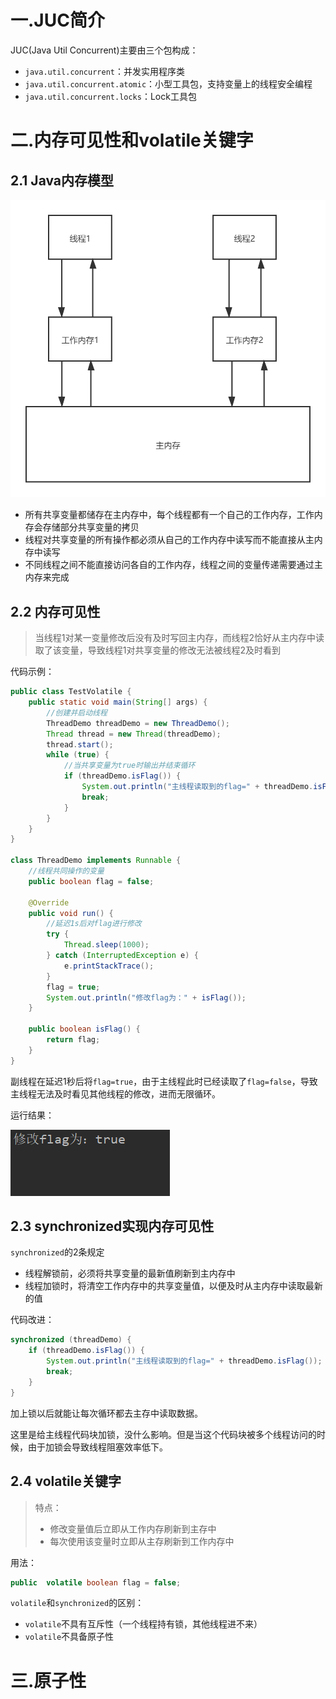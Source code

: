 # 一.JUC简介

JUC(Java Util Concurrent)主要由三个包构成：

- `java.util.concurrent`：并发实用程序类
- `java.util.concurrent.atomic`：小型工具包，支持变量上的线程安全编程
- `java.util.concurrent.locks`：Lock工具包

# 二.内存可见性和volatile关键字

## 2.1 Java内存模型

![](https://raw.githubusercontent.com/MrWater233/PictureHost/master/java%E5%86%85%E5%AD%98%E6%A8%A1%E5%9E%8B.png)

- 所有共享变量都储存在主内存中，每个线程都有一个自己的工作内存，工作内存会存储部分共享变量的拷贝
- 线程对共享变量的所有操作都必须从自己的工作内存中读写而不能直接从主内存中读写
- 不同线程之间不能直接访问各自的工作内存，线程之间的变量传递需要通过主内存来完成

## 2.2 内存可见性

> 当线程1对某一变量修改后没有及时写回主内存，而线程2恰好从主内存中读取了该变量，导致线程1对共享变量的修改无法被线程2及时看到

代码示例：

```java
public class TestVolatile {
    public static void main(String[] args) {
        //创建并启动线程
        ThreadDemo threadDemo = new ThreadDemo();
        Thread thread = new Thread(threadDemo);
        thread.start();
        while (true) {
            //当共享变量为true时输出并结束循环
            if (threadDemo.isFlag()) {
                System.out.println("主线程读取到的flag=" + threadDemo.isFlag());
                break;
            }
        }
    }
}

class ThreadDemo implements Runnable {
    //线程共同操作的变量
    public boolean flag = false;

    @Override
    public void run() {
        //延迟1s后对flag进行修改
        try {
            Thread.sleep(1000);
        } catch (InterruptedException e) {
            e.printStackTrace();
        }
        flag = true;
        System.out.println("修改flag为：" + isFlag());
    }

    public boolean isFlag() {
        return flag;
    }
}
```

副线程在延迟1秒后将`flag=true`，由于主线程此时已经读取了`flag=false`，导致主线程无法及时看见其他线程的修改，进而无限循环。

运行结果：

![](https://raw.githubusercontent.com/MrWater233/PictureHost/master/20200828104323.png)

## 2.3 synchronized实现内存可见性

`synchronized`的2条规定

- 线程解锁前，必须将共享变量的最新值刷新到主内存中
- 线程加锁时，将清空工作内存中的共享变量值，以便及时从主内存中读取最新的值

代码改进：

```java
synchronized (threadDemo) {
    if (threadDemo.isFlag()) {
        System.out.println("主线程读取到的flag=" + threadDemo.isFlag());
        break;
    }
}
```

加上锁以后就能让每次循环都去主存中读取数据。

这里是给主线程代码块加锁，没什么影响。但是当这个代码块被多个线程访问的时候，由于加锁会导致线程阻塞效率低下。

## 2.4 volatile关键字

> 特点：
>
> - 修改变量值后立即从工作内存刷新到主存中
> - 每次使用该变量时立即从主存刷新到工作内存中

用法：

```java
public  volatile boolean flag = false;
```



`volatile`和`synchronized`的区别：

- `volatile`不具有互斥性（一个线程持有锁，其他线程进不来）
- `volatile`不具备原子性

# 三.原子性

